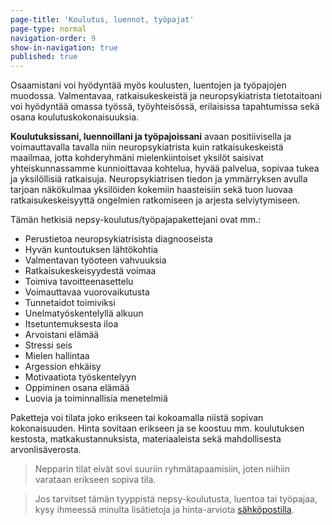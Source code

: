 ```yaml
---
page-title: 'Koulutus, luennot, työpajat'
page-type: normal
navigation-order: 9
show-in-navigation: true
published: true
---
```













Osaamistani voi hyödyntää myös koulusten, luentojen ja työpajojen muodossa. Valmentavaa, ratkaisukeskeistä ja neuropsykiatrista tietotaitoani voi hyödyntää omassa työssä, työyhteisössä, erilaisissa tapahtumissa sekä osana koulutuskokonaisuuksia.

**Koulutuksissani, luennoillani ja työpajoissani** avaan positiivisella ja voimauttavalla tavalla niin neuropsykiatrista kuin ratkaisukeskeistä maailmaa, jotta kohderyhmäni mielenkiintoiset yksilöt saisivat yhteiskunnassamme kunnioittavaa kohtelua, hyvää palvelua, sopivaa tukea ja yksilöllisiä ratkaisuja. Neuropsykiatrisen tiedon ja ymmärryksen avulla tarjoan näkökulmaa yksilöiden kokemiin haasteisiin sekä tuon luovaa ratkaisukeskeisyyttä ongelmien ratkomiseen ja arjesta selviytymiseen.

Tämän hetkisiä nepsy-koulutus/työpajapakettejani ovat mm.:


* Perustietoa neuropsykiatrisista diagnooseista
* Hyvän kuntoutuksen lähtökohtia
* Valmentavan työoteen vahvuuksia
* Ratkaisukeskeisyydestä voimaa
* Toimiva tavoitteenasettelu
* Voimauttavaa vuorovaikutusta
* Tunnetaidot toimiviksi
* Unelmatyöskentelyllä alkuun
* Itsetuntemuksesta iloa
* Arvoistani elämää
* Stressi seis
* Mielen hallintaa
* Argession ehkäisy
* Motivaatiota työskentelyyn
* Oppiminen osana elämää
* Luovia ja toiminnallisia menetelmiä

Paketteja voi tilata joko erikseen tai kokoamalla niistä sopivan kokonaisuuden. Hinta sovitaan erikseen ja se koostuu mm. koulutuksen kestosta, matkakustannuksista, materiaaleista sekä mahdollisesta arvonlisäverosta.

> Nepparin tilat eivät sovi suuriin ryhmätapaamisiin, joten niihiin varataan erikseen sopiva tila. 

> Jos tarvitset tämän tyyppistä nepsy-koulutusta, luentoa tai työpajaa, kysy ihmeessä minulta lisätietoja ja hinta-arviota [sähköpostilla](/ota-yhteytta).
